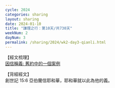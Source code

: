 ```yaml
---
cycle: 2024
categories: sharing
layout: sharing
date: 2024-01-10
title: "謙理之行：第10天/共730天"
weekNum: 2
dayNum: 3
permalink: /sharing/2024/wk2-day3-qianli.html
---
```

【經文梳理】  
[因信稱義: 舊約中的一個案例](https://youtu.be/N1-ylVLcTYA_blank)

【背經經文】  
創世記 15:6 亞伯蘭信耶和華，耶和華就以此為他的義。
